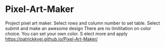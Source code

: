 # Pixel-Art-Maker
Project pixel art maker.
Select rows and column number to set table.
Select submit and make an awesome design
There are no limititation on color choice. You can set your own color. S
elect more and apply
https://patrickkyei.github.io/Pixel-Art-Maker/
